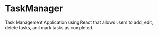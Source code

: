 # TaskManager
Task Management Application using React that allows users to  add, edit, delete tasks, and mark tasks as completed.
